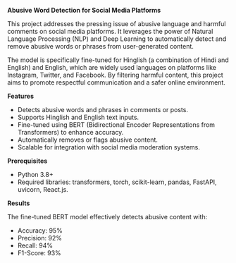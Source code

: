 **Abusive Word Detection for Social Media Platforms**

This project addresses the pressing issue of abusive language and harmful comments on social media platforms. It leverages the power of Natural Language Processing (NLP) and Deep Learning to automatically detect and remove abusive words or phrases from user-generated content.

The model is specifically fine-tuned for Hinglish (a combination of Hindi and English) and English, which are widely used languages on platforms like Instagram, Twitter, and Facebook. By filtering harmful content, this project aims to promote respectful communication and a safer online environment.

**Features**
- Detects abusive words and phrases in comments or posts.
- Supports Hinglish and English text inputs.
- Fine-tuned using BERT (Bidirectional Encoder Representations from Transformers) to enhance accuracy.
- Automatically removes or flags abusive content.
- Scalable for integration with social media moderation systems.

**Prerequisites**
- Python 3.8+
- Required libraries: transformers, torch, scikit-learn, pandas, FastAPI, uvicorn, React.js.

**Results**

The fine-tuned BERT model effectively detects abusive content with:
- Accuracy: 95%
- Precision: 92%
- Recall: 94%
- F1-Score: 93%
